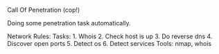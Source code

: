 Call Of Penetration (cop!)

Doing some penetration task automatically.


Network Rules:
    Tasks:
        1. Whois
        2. Check host is up
        3. Do reverse dns
        4. Discover open ports
        5. Detect os
        6. Detect services
    Tools:
        nmap, whois

